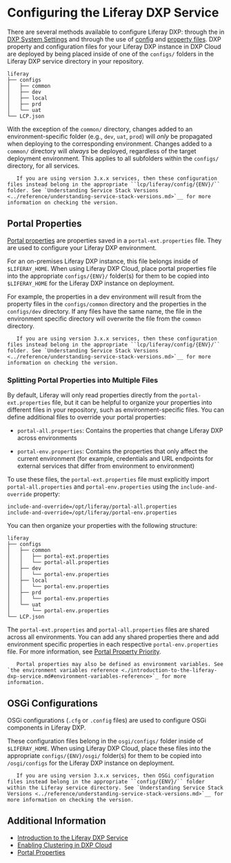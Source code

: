 # Configuring the Liferay DXP Service

There are several methods available to configure Liferay DXP: through the in [DXP System Settings](https://learn.liferay.com/dxp/7.x/en/system-administration/configuring-liferay/system-settings.html) and through the use of [config](https://learn.liferay.com/dxp/7.x/en/system-administration/configuring-liferay/configuration-files-and-factories/using-configuration-files.html) and [property files](https://learn.liferay.com/dxp/7.x/en/installation-and-upgrades/reference/portal-properties.html).  DXP property and configuration files for your Liferay DXP instance in DXP Cloud are deployed by being placed inside of one of the `configs/` folders in the Liferay DXP service directory in your repository.

```
liferay
├── configs
│   ├── common
│   ├── dev
│   ├── local
│   ├── prd
│   └── uat
└── LCP.json
```

With the exception of the `common/` directory, changes added to an environment-specific folder (e.g., `dev`, `uat`, `prod`) will _only_ be propagated when deploying to the corresponding environment. Changes added to a `common/` directory will _always_ be deployed, regardless of the target deployment environment. This applies to all subfolders within the `configs/` directory, for all services.

```note::
   If you are using version 3.x.x services, then these configuration files instead belong in the appropriate ``lcp/liferay/config/{ENV}/`` folder. See `Understanding Service Stack Versions <../reference/understanding-service-stack-versions.md>`__ for more information on checking the version.
```

## Portal Properties

[Portal properties](https://learn.liferay.com/dxp/7.x/en/installation-and-upgrades/reference/portal-properties.html) are properties saved in a `portal-ext.properties` file. They are used to configure your Liferay DXP environment.

For an on-premises Liferay DXP instance, this file belongs inside of `$LIFERAY_HOME`. When using Liferay DXP Cloud, place portal properties file into the appropriate `configs/{ENV}/` folder(s) for them to be copied into `$LIFERAY_HOME` for the Liferay DXP instance on deployment.

For example, the properties in a dev environment will result from the property files in the `configs/common` directory and the properties in the `configs/dev` directory. If any files have the same name, the file in the environment specific directory will overwrite the file from the `common` directory.

```note::
   If you are using version 3.x.x services, then these configuration files instead belong in the appropriate ``lcp/liferay/config/{ENV}/`` folder. See `Understanding Service Stack Versions <../reference/understanding-service-stack-versions.md>`__ for more information on checking the version.
```

### Splitting Portal Properties into Multiple Files

By default, Liferay will only read properties directly from the `portal-ext.properties` file, but it can be helpful to organize your properties into different files in your repository, such as environment-specific files. You can define additional files to override your portal properties:

* `portal-all.properties`: Contains the properties that change Liferay DXP across environments

* `portal-env.properties`: Contains the properties that only affect the current environment (for example, credentials and URL endpoints for external services that differ from environment to environment)

To use these files, the `portal-ext.properties` file must explicitly import `portal-all.properties` and `portal-env.properties` using the `include-and-override` property:

```
include-and-override=/opt/liferay/portal-all.properties
include-and-override=/opt/liferay/portal-env.properties
```

You can then organize your properties with the following structure:

```
liferay
├── configs
│   ├── common
│   │   ├── portal-ext.properties
│   │   └── portal-all.properties
│   ├── dev
│   │   └── portal-env.properties
│   ├── local
│   │   └── portal-env.properties
│   ├── prd
│   │   └── portal-env.properties
│   └── uat
│       └── portal-env.properties
└── LCP.json
```

The `portal-ext.properties` and `portal-all.properties` files are shared across all environments. You can add any shared properties there and add environment specific properties in each respective `portal-env.properties` file. For more information, see [Portal Property Priority](https://learn.liferay.com/dxp/7.x/en/installation-and-upgrades/reference/portal-properties.html#portal-property-priority).

```note::
   Portal properties may also be defined as environment variables. See `the environment variables reference <./introduction-to-the-liferay-dxp-service.md#environment-variables-reference>`_ for more information.
```

## OSGi Configurations

OSGi configurations (`.cfg` or `.config` files) are used to configure OSGi components in Liferay DXP.

These configuration files belong in the `osgi/configs/` folder inside of `$LIFERAY_HOME`. When using Liferay DXP Cloud, place these files into the appropriate `configs/{ENV}/osgi/` folder(s) for them to be copied into `/osgi/configs` for the Liferay DXP instance on deployment.

```note::
   If you are using version 3.x.x services, then OSGi configuration files instead belong in the appropriate ``config/{ENV}/`` folder within the Liferay service directory. See `Understanding Service Stack Versions <../reference/understanding-service-stack-versions.md>`__ for more information on checking the version.
```

## Additional Information

* [Introduction to the Liferay DXP Service](./introduction-to-the-liferay-dxp-service.md)
* [Enabling Clustering in DXP Cloud](./setting-up-clustering-in-dxp-cloud.md)
* [Portal Properties](https://learn.liferay.com/dxp/7.x/en/installation-and-upgrades/reference/portal-properties.html)
